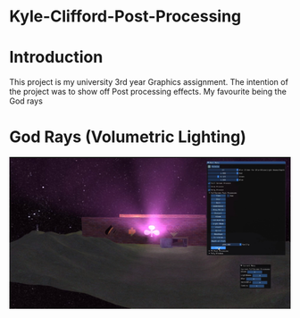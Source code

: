 # Kyle-Clifford-Post-Processing

# Introduction

This project is my university 3rd year Graphics assignment. The intention of the project was to show off Post processing effects. My favourite being the God rays


# God Rays (Volumetric Lighting)

[![](https://github.com/kdclifford/Kyle-Clifford-Post-Processing/blob/master/PostProcessingArea/Imgs/GodRays.jpg)](https://youtu.be/P1aXFleQw-s "YouTube Link")
